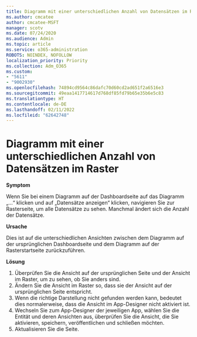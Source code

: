 ```yaml
---
title: Diagramm mit einer unterschiedlichen Anzahl von Datensätzen im Raster
ms.author: cmcatee
author: cmcatee-MSFT
manager: scotv
ms.date: 07/24/2020
ms.audience: Admin
ms.topic: article
ms.service: o365-administration
ROBOTS: NOINDEX, NOFOLLOW
localization_priority: Priority
ms.collection: Adm_O365
ms.custom:
- "5611"
- "9002930"
ms.openlocfilehash: 74894cd9564c86dafc70d60cd2ad651f2a6516e3
ms.sourcegitcommit: 49eaa1417714617d768df85fd79b65e35b6e5c83
ms.translationtype: HT
ms.contentlocale: de-DE
ms.lasthandoff: 02/11/2022
ms.locfileid: "62642748"
---
```

# <a name="chart-shows-different-number-of-records-in-grid"></a>Diagramm mit einer unterschiedlichen Anzahl von Datensätzen im Raster

**Symptom**

Wenn Sie bei einem Diagramm auf der Dashboardseite auf das Diagramm „...“ klicken und auf „Datensätze anzeigen“ klicken, navigieren Sie zur Rasterseite, um alle Datensätze zu sehen. Manchmal ändert sich die Anzahl der Datensätze.

**Ursache**

Dies ist auf die unterschiedlichen Ansichten zwischen dem Diagramm auf der ursprünglichen Dashboardseite und dem Diagramm auf der Rasterstartseite zurückzuführen.  

**Lösung**

1. Überprüfen Sie die Ansicht auf der ursprünglichen Seite und der Ansicht im Raster, um zu sehen, ob Sie anders sind.
2. Ändern Sie die Ansicht im Raster so, dass sie der Ansicht auf der ursprünglichen Seite entspricht.
3. Wenn die richtige Darstellung nicht gefunden werden kann, bedeutet dies normalerweise, dass die Ansicht im App-Designer nicht aktiviert ist.
4. Wechseln Sie zum App-Designer der jeweiligen App, wählen Sie die Entität und deren Ansichten aus, überprüfen Sie die Ansicht, die Sie aktivieren, speichern, veröffentlichen und schließen möchten.
5. Aktualisieren Sie die Seite.